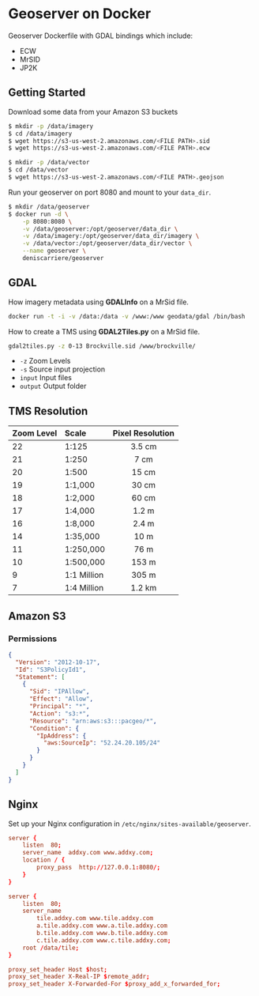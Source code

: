 Geoserver on Docker
===================

Geoserver Dockerfile with GDAL bindings which include:

- ECW
- MrSID
- JP2K


Getting Started
---------------

Download some data from your Amazon S3 buckets

```bash
$ mkdir -p /data/imagery
$ cd /data/imagery
$ wget https://s3-us-west-2.amazonaws.com/<FILE PATH>.sid
$ wget https://s3-us-west-2.amazonaws.com/<FILE PATH>.ecw

$ mkdir -p /data/vector
$ cd /data/vector
$ wget https://s3-us-west-2.amazonaws.com/<FILE PATH>.geojson
```

Run your geoserver on port 8080 and mount to your `data_dir`.

```bash
$ mkdir /data/geoserver
$ docker run -d \
    -p 8080:8080 \
    -v /data/geoserver:/opt/geoserver/data_dir \
    -v /data/imagery:/opt/geoserver/data_dir/imagery \
    -v /data/vector:/opt/geoserver/data_dir/vector \
    --name geoserver \
    deniscarriere/geoserver
```

GDAL
----

How imagery metadata using **GDALInfo** on a MrSid file.

```bash
docker run -t -i -v /data:/data -v /www:/www geodata/gdal /bin/bash
```

How to create a TMS using **GDAL2Tiles.py** on a MrSid file.

```bash
gdal2tiles.py -z 0-13 Brockville.sid /www/brockville/
```

- `-z` Zoom Levels
- `-s` Source input projection
- `input` Input files
- `output` Output folder


TMS Resolution
--------------

| Zoom Level |     Scale      | Pixel Resolution |
|:-----------|:---------------|:----------------:|
|  22        |  1:125         |  3.5 cm          |
|  21        |  1:250         |  7 cm            |
|  20        |  1:500         |  15 cm           |
|  19        |  1:1,000       |  30 cm           |
|  18        |  1:2,000       |  60 cm           |
|  17        |  1:4,000       |  1.2 m           |
|  16        |  1:8,000       |  2.4 m           |
|  14        |  1:35,000      |  10 m            |
|  11        |  1:250,000     |  76 m            |
|  10        |  1:500,000     |  153 m           |
|  9         |  1:1 Million   |  305 m           |
|  7         |  1:4 Million   |  1.2 km          |

Amazon S3
---------

### Permissions

```json
{
  "Version": "2012-10-17",
  "Id": "S3PolicyId1",
  "Statement": [
    {
      "Sid": "IPAllow",
      "Effect": "Allow",
      "Principal": "*",
      "Action": "s3:*",
      "Resource": "arn:aws:s3:::pacgeo/*",
      "Condition": {
        "IpAddress": {
          "aws:SourceIp": "52.24.20.105/24"
        }
      }
    }
  ]
}
```

Nginx
-----

Set up your Nginx configuration in `/etc/nginx/sites-available/geoserver`.

```conf
server {
    listen  80;
    server_name  addxy.com www.addxy.com;
    location / {
        proxy_pass  http://127.0.0.1:8080/;
    }
}

server {
    listen  80;
    server_name  
        tile.addxy.com www.tile.addxy.com
        a.tile.addxy.com www.a.tile.addxy.com
        b.tile.addxy.com www.b.tile.addxy.com
        c.tile.addxy.com www.c.tile.addxy.com;
    root /data/tile;
}

proxy_set_header Host $host;
proxy_set_header X-Real-IP $remote_addr;
proxy_set_header X-Forwarded-For $proxy_add_x_forwarded_for;
```
